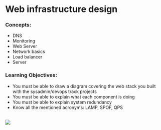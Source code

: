 # Web infrastructure design
### Concepts:
* DNS
* Monitoring
* Web Server
* Network basics
* Load balancer
* Server
### Learning Objectives:
* You must be able to draw a diagram covering the web stack you built with the sysadmin/devops track projects
* You must be able to explain what each component is doing
* You must be able to explain system redundancy
* Know all the mentioned acronyms: LAMP, SPOF, QPS
<br>
<img src="https://www.holbertonschool.com/holberton-logo.png">